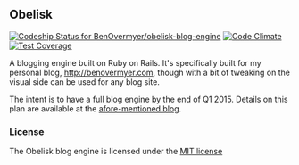 ## Obelisk

[ ![Codeship Status for BenOvermyer/obelisk-blog-engine](https://codeship.com/projects/9c0892b0-5ff9-0132-ae75-2696ea524dd6/status)](https://codeship.com/projects/51582) [ ![Code Climate](https://codeclimate.com/github/BenOvermyer/obelisk-blog-engine/badges/gpa.svg)](https://codeclimate.com/github/BenOvermyer/obelisk-blog-engine) [ ![Test Coverage](https://codeclimate.com/github/BenOvermyer/obelisk-blog-engine/badges/coverage.svg)](https://codeclimate.com/github/BenOvermyer/obelisk-blog-engine)

A blogging engine built on Ruby on Rails. It's specifically built for my personal blog, http://benovermyer.com, though with a bit of tweaking on the visual side can be used for any blog site.

The intent is to have a full blog engine by the end of Q1 2015. Details on this plan are available at the [afore-mentioned blog](http://benovermyer.com).

### License

The Obelisk blog engine is licensed under the  [MIT license](http://opensource.org/licenses/MIT)
